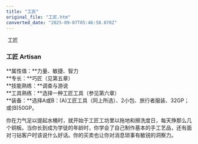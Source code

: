 ```yaml
---
title: "工匠"
original_file: "工匠.htm"
converted_date: "2025-09-07T05:46:58.070Z"
---
```


﻿ 工匠  

### 工匠 Artisan

**属性值：**力量、敏捷、智力  
**专长：**巧匠（见第五章）  
**技能熟练：**调查与游说  
**工具熟练：**选择一种工匠工具（参见第六章）  
**装备：**选择A或B：(A)工匠工具（同上所选）、2小包、旅行者服装、32GP；或(B)50GP。

你在力气足以提起水桶时，就开始于工匠工坊里以拖地和擦洗度日，每天挣那么几个铜板。当你长到成为学徒的年龄时，你学会了自己制作基本的手工艺品，还有面对刁钻客户时该说什么好话。你的买卖也让你对消息琐事有敏锐的洞察力。